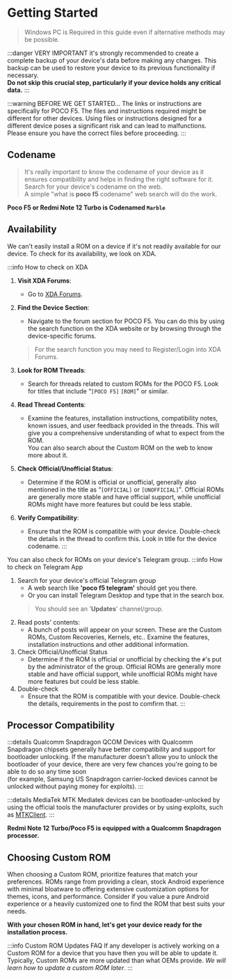 # Getting Started
> Windows PC is Required in this guide even if alternative methods may be possible.

:::danger VERY IMPORTANT
 it's strongly recommended to create a complete backup of your device's data before making any changes. This backup can be used to restore your device to its previous functionality if necessary.\
 **Do not skip this crucial step, particularly if your device holds any critical data.**
:::

:::warning BEFORE WE GET STARTED...
The links or instructions are specifically for POCO F5. The files and instructions required might be different for other devices.
Using files or instructions designed for a different device poses a significant risk and can lead to malfunctions. Please ensure you have the correct files before proceeding.
:::

## Codename 

> It's really important to know the codename of your device as it ensures compatibility and helps in finding the right software for it. Search for your device's codename on the web.\
A simple "what is __poco f5__ codename" web search will do the work.

**Poco F5 or Redmi Note 12 Turbo is Codenamed `Marble`**

## Availability
We can't easily install a ROM on a device if it's not readily available for our device. To check for its availability, we look on XDA.

:::info How to check on XDA
1. **Visit XDA Forums**:
   - Go to [XDA Forums](https://xdaforums.com/).

2. **Find the Device Section**:
   - Navigate to the forum section for POCO F5. You can do this by using the search function on the XDA website or by browsing through the device-specific forums.
   > For the search function you may need to Register/Login into XDA Forums.

3. **Look for ROM Threads**:
   - Search for threads related to custom ROMs for the POCO F5. Look for titles that include “`[POCO F5]` `[ROM]`" or similar.

4. **Read Thread Contents**:
   - Examine the features, installation instructions, compatibility notes, known issues, and user feedback provided in the threads. This will give you a comprehensive understanding of what to expect from the ROM.\
    You can also search about the Custom ROM on the web to know more about it.

5. **Check Official/Unofficial Status**:
   - Determine if the ROM is official or unofficial, generally also mentioned in the title as “`[OFFICIAL]` or `[UNOFFICIAL]`". Official ROMs are generally more stable and have official support, while unofficial ROMs might have more features but could be less stable.

6. **Verify Compatibility**:
   - Ensure that the ROM is compatible with your device. Double-check the details in the thread to confirm this. Look in title for the device codename.
:::

You can also check for ROMs on your device's Telegram group. 
:::info How to check on Telegram App
1. Search for your device's official Telegram group
   - A web search like **'poco f5 telegram'** should get you there.
   - Or you can install Telegram Desktop and type that in the search box.
   > You should see an '**Updates**' channel/group.
2. Read posts' contents: 
   - A bunch of posts will appear on your screen. These are the Custom ROMs, Custom Recoveries, Kernels, etc.. Examine the features, installation instructions and other additional information. 
3. Check Official/Unofficial Status
   - Determine if the ROM is official or unofficial by checking the `#`'s put by the administrator of the group. Official ROMs are generally more stable and have official support, while unofficial ROMs might have more features but could be less stable. 
4. Double-check
   - Ensure that the ROM is compatible with your device. Double-check the details, requirements in the post to comfirm that.
:::

## Processor Compatibility

:::details Qualcomm Snapdragon <Badge type="tip">QCOM</Badge>
Devices with Qualcomm Snapdragon chipsets generally have better compatibility and support for bootloader unlocking. If the manufacturer doesn't allow you to unlock the bootloader of your device, there are very few chances you're going to be able to do so any time soon\
(for example, Samsung US Snapdragon carrier-locked devices cannot be unlocked without paying money for exploits).
:::

:::details MediaTek <Badge type="tip">MTK</Badge>
Mediatek devices can be bootloader-unlocked by using the official tools the manufacturer provides or by using exploits, such as [MTKClient](https://github.com/bkerler/mtkclient).
:::

**Redmi Note 12 Turbo/Poco F5 is equipped with a Qualcomm Snapdragon processor.**

## Choosing Custom ROM
When choosing a Custom ROM, prioritize features that match your preferences. ROMs range from providing a clean, stock Android experience with minimal bloatware to offering extensive customization options for themes, icons, and performance. Consider if you value a pure Android experience or a heavily customized one to find the ROM that best suits your needs. 

**With your chosen ROM in hand, let's get your device ready for the installation process.**

:::info Custom ROM Updates <Badge type="info">FAQ</Badge>
If any developer is actively working on a Custom ROM for a device that you have then you will be able to update it. Typically, Custom ROMs are more updated than what OEMs provide. _We will learn how to update a custom ROM later_.
:::
